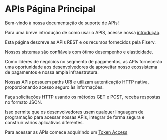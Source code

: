 
# APIs Página Principal

Bem-vindo à nossa documentação de suporte de APIs!

Para uma breve introdução de como usar o APIS, acesse nossa [introdução][1].

Esta página descreve as APIs REST e os recursos fornecidos pela Fiserv. 

Nossos sistemas são confiáveis com ótimo desempenho e elasticidade. 

Como líderes de negócios no segmento de pagamentos, as APIs fornecerão uma oportunidade aos desenvolvedores de aproveitar nosso ecossistema de pagamentos e nossa ampla infraestrutura.

Nossas APIs possuem paths URI e utilizam autenticação HTTP nativa, proporcionando acesso seguro às informações.

Faça solicitações HTTP usando os métodos GET e POST, receba respostas no formato JSON.

Isso permite que os desenvolvedores usem qualquer linguagem de programação para acessar nossas APIs, integrar de forma segura e construir vários aplicativos diferentes.

Para acessar as APIs comece adquirindo um [Token Access](../api/?type=post&path=/token/)

[1]: APIs-Introduction.md
